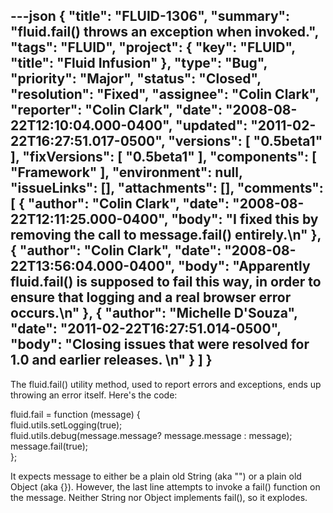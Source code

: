 ---json
{
  "title": "FLUID-1306",
  "summary": "fluid.fail() throws an exception when invoked.",
  "tags": "FLUID",
  "project": {
    "key": "FLUID",
    "title": "Fluid Infusion"
  },
  "type": "Bug",
  "priority": "Major",
  "status": "Closed",
  "resolution": "Fixed",
  "assignee": "Colin Clark",
  "reporter": "Colin Clark",
  "date": "2008-08-22T12:10:04.000-0400",
  "updated": "2011-02-22T16:27:51.017-0500",
  "versions": [
    "0.5beta1"
  ],
  "fixVersions": [
    "0.5beta1"
  ],
  "components": [
    "Framework"
  ],
  "environment": null,
  "issueLinks": [],
  "attachments": [],
  "comments": [
    {
      "author": "Colin Clark",
      "date": "2008-08-22T12:11:25.000-0400",
      "body": "I fixed this by removing the call to message.fail() entirely.\n"
    },
    {
      "author": "Colin Clark",
      "date": "2008-08-22T13:56:04.000-0400",
      "body": "Apparently fluid.fail() is supposed to fail this way, in order to ensure that logging and a real browser error occurs.\n"
    },
    {
      "author": "Michelle D'Souza",
      "date": "2011-02-22T16:27:51.014-0500",
      "body": "Closing issues that were resolved for 1.0 and earlier releases.&#x20;\n"
    }
  ]
}
---
The fluid.fail() utility method, used to report errors and exceptions, ends up throwing an error itself. Here's the code:

fluid.fail = function (message) {\
fluid.utils.setLogging(true);\
fluid.utils.debug(message.message? message.message : message);\
message.fail(true);\
};

It expects message to either be a plain old String (aka "") or a plain old Object (aka {}). However, the last line attempts to invoke a fail() function on the message. Neither String nor Object implements fail(), so it explodes.

        